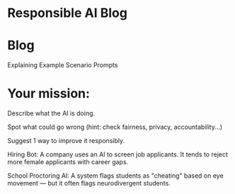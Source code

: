 # Responsible AI Blog
# Blog 
Explaining Example Scenario Prompts
# Your mission:

Describe what the AI is doing.

Spot what could go wrong (hint: check fairness, privacy, accountability...)

Suggest 1 way to improve it responsibly.

Hiring Bot: A company uses an AI to screen job applicants. It tends to reject more female applicants with career gaps.

School Proctoring AI: A system flags students as "cheating" based on eye movement — but it often flags neurodivergent students.
